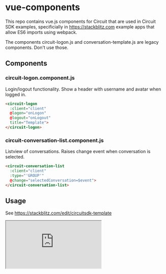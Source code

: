 # vue-components

This repo contains vue.js components for Circuit that are used in Circuit SDK examples, specificially in https://stackblitz.com example apps that allow ES6 imports using webpack.

The components circuit-logon.js and conversation-template.js are legacy components. Don't use those.

## Components

### circuit-logon.component.js
Login/logout functionality. Show a header with username and avatar when logged in.

```html
<circuit-logon
  :client="client"
  @logon="onLogon"
  @logout="onLogout"
  title="Template">
</circuit-logon>
```

### circuit-conversation-list.component.js
Listview of conversations. Raises change event when conversation is selected.

```html
<circuit-conversation-list
  :client="client"
  :type="'GROUP'"
  @change="selectedConversation=$event">
</circuit-conversation-list>
```

## Usage

See https://stackblitz.com/edit/circuitsdk-template
<iframe src="https://stackblitz.com/edit/circuitsdk-template?embed=1&file=index.html"></iframe>

